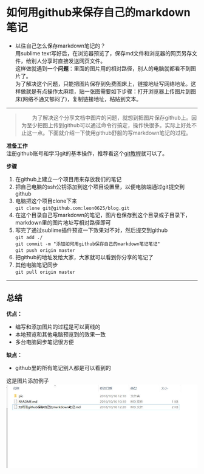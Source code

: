 # 如何用github来保存自己的markdown笔记  

* 以往自己怎么保存markdown笔记的？  
用sublime text写好后，在浏览器预览了，保存md文件和浏览器的网页另存文件，给别人分享时直接发送网页文件。  
这样做就遇到一个**问题**：里面的图片用的相对路径，别人的电脑就都看不到图片了。  
为了解决这个问题，只能把图片保存到免费图床上，链接地址写网络地址。这样做就是有点操作太麻烦，贴一张图需要如下步骤：打开浏览器上传图片到图床(网络不通又郁闷了)，复制链接地址，粘贴到文本。  

***

>　　为了解决这个分享文档中图片的问题，就想到把图片保存github上。因为至少把图上传到github可以通过命令行搞定，操作快很多。实际上好处不止这一点。下面就介绍一下使用github舒服的写markdown笔记的过程。  
  

**准备工作**  
注册github账号和学习git的基本操作，推荐看这个[git教程](http://www.liaoxuefeng.com/wiki/0013739516305929606dd18361248578c67b8067c8c017b000)就可以了。  

**步骤**  
1. 在github上建立一个项目用来存放我们的笔记  
2. 把自己电脑的ssh公钥添加到这个项目设置里，以便电脑端通过git提交到github  
3. 电脑把这个项目clone下来  
`git clone git@github.com:leon0625/blog.git`  
4. 在这个目录自己写markdown的笔记，图片也保存到这个目录或子目录下，markdown里的图片地址写相对路径即可  
5. 写完了通过sublime插件预览一下效果对不对，然后提交到github    
`git add ./`  
`git commit -m "添加如何用github保存自己的markdown笔记笔记"`  
`git push origin master`  
6. 把github的地址发给大家，大家就可以看到你分享的笔记了   
7. 其他电脑笔记同步      
`git pull origin master`  

***

## 总结  
**优点：**
* 编写和添加图片的过程是可以离线的
* 本地预览和其他电脑预览到的效果一致  
* 多台电脑同步笔记很方便  

**缺点：**  
* github里的所有笔记别人都是可以看到的  

这是图片添加例子  
![测试图片](pic/如何用github保存自己的markdown笔记-001.jpg)
　　
